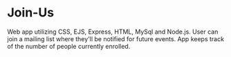 # Join-Us

Web app utilizing CSS, EJS, Express, HTML, MySql and Node.js. User can join a mailing list where they'll be notified for future events. App keeps track of the number of people currently enrolled.
